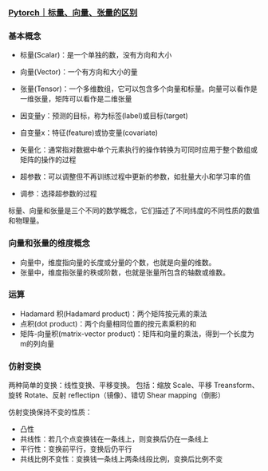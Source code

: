 ### [Pytorch｜标量、向量、张量的区别](https://www.cnblogs.com/zhangxuegold/p/17517066.html)

### 基本概念
- 标量(Scalar)：是一个单独的数，没有方向和大小
- 向量(Vector)：一个有方向和大小的量
- 张量(Tensor)：一个多维数组，它可以包含多个向量和标量。向量可以看作是一维张量，矩阵可以看作是二维张量

- 因变量y：预测的目标，称为标签(label)或目标(target)
- 自变量x：特征(feature)或协变量(covariate)

- 矢量化：通常指对数据中单个元素执行的操作转换为可同时应用于整个数组或矩阵的操作的过程
- 超参数：可以调整但不再训练过程中更新的参数，如批量大小和学习率的值
- 调参：选择超参数的过程

标量、向量和张量是三个不同的数学概念，它们描述了不同纬度的不同性质的数值和物理量。

### 向量和张量的维度概念
- 向量中，维度指向量的长度或分量的个数，也就是向量的维数。
- 张量中，维度指张量的秩或阶数，也就是张量所包含的轴数或维数。


### 运算
- Hadamard 积(Hadamard product)：两个矩阵按元素的乘法
- 点积(dot product)：两个向量相同位置的按元素乘积的和
- 矩阵-向量积(matrix-vector product)：矩阵和向量的乘法，得到一个长度为m的列向量

### 仿射变换
两种简单的变换：线性变换、平移变换。
包括：缩放 Scale、平移 Treansform、旋转 Rotate、反射 reflectipn（镜像）、错切 Shear mapping（倒影）

仿射变换保持不变的性质：

- 凸性
- 共线性：若几个点变换钱在一条线上，则变换后仍在一条线上
- 平行性：变换前平行，变换后仍平行
- 共线比例不变性：变换钱一条线上两条线段比例，变换后比例不变